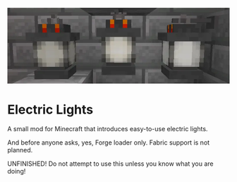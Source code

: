 ![Banner image](assets/banner.webp)
# Electric Lights
A small mod for Minecraft that introduces easy-to-use electric lights.

And before anyone asks, yes, Forge loader only. Fabric support is not planned.

UNFINISHED! Do not attempt to use this unless you know what you are doing!
